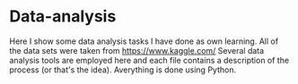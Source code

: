 # Data-analysis
Here I show some data analysis tasks I have done as own learning.
All of the data sets were taken from https://www.kaggle.com/
Several data analysis tools are employed here and each file contains a description of the process (or that's the idea).
Averything is done using Python.
